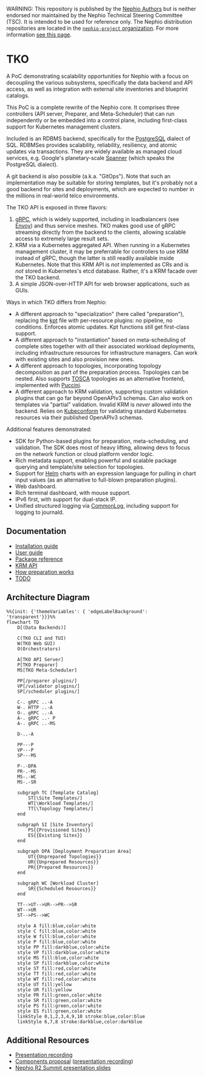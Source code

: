 WARNING: This repository is published by the [Nephio Authors](https://nephio.org/) but is
neither endorsed nor maintained by the Nephio Technical Steering Committee (TSC). It is intended
to be used for reference only. The Nephio distribution repositories are located in the
[`nephio-project` organization](https://github.com/nephio-project). For more information
[see this page](https://nephio.org/experimental).

TKO
===

A PoC demonstrating scalability opportunities for Nephio with a focus on decoupling the various
subsystems, specifically the data backend and API access, as well as integration with external
site inventories and blueprint catalogs.

This PoC is a complete rewrite of the Nephio core. It comprises three controllers (API server,
Preparer, and Meta-Scheduler) that can run independently or be embedded into a control plane,
including first-class support for Kubernetes management clusters.

Included is an RDBMS backend, specifically for the [PostgreSQL](https://www.postgresql.org/)
dialect of SQL. RDBMSes provides scalability, reliability, resiliency, and atomic updates via
transactions. They are widely available as managed cloud services, e.g. Google's planetary-scale
[Spanner](https://cloud.google.com/spanner) (which speaks the PostgreSQL dialect).

A git backend is also possible (a.k.a. "GitOps"). Note that such an implementation may be
suitable for storing templates, but it's probably not a good backend for sites and deployments,
which are expected to number in the millions in real-world telco environments.

The TKO API is exposed in three flavors:

1) [gRPC](https://grpc.io/), which is widely supported, including in loadbalancers (see
   [Envoy](https://www.envoyproxy.io/docs/envoy/latest/intro/arch_overview/other_protocols/grpc))
   and thus service meshes. TKO makes good use of gRPC streaming directly from the backend to
   the clients, allowing scalable access to extremely large result sets.
2) KRM via a Kubernetes aggregated API. When running in a Kubernetes management cluster, it may
   be preferrable for controllers to use KRM instead of gRPC, though the latter is still readily
   available inside Kubernetes. Note that this KRM API is *not* implemented as CRs and is *not*
   stored in Kubernetes's etcd database. Rather, it's a KRM facade over the TKO backend.
3) A simple JSON-over-HTTP API for web browser applications, such as GUIs.

Ways in which TKO differs from Nephio:

* A different approach to "specialization" (here called "preparation"), replacing the
  [kpt](https://kpt.dev/) file with per-resource plugins: no pipeline, no conditions.
  Enforces atomic updates. Kpt functions still get first-class support.
* A different approach to "instantiation" based on meta-scheduling of complete sites
  together with *all* their associated workload deployments, including infrastructure
  resources for infrastructure managers. Can work with existing sites and also provision
  new ones.
* A different approach to topologies, incorporating topology decomposition as part of the
  preparation process. Topologies can be nested. Also supports
  [TOSCA](https://www.oasis-open.org/committees/tosca/) topologies as an alternative frontend,
  implemented with [Puccini](https://github.com/tliron/puccini).
* A different approach to KRM validation, supporting custom validation plugins that can
  go far beyond OpenAPIv3 schemas. Can also work on templates via "partial" validation. Invalid
  KRM is *never* allowed into the backend. Relies on
  [Kubeconform](https://github.com/yannh/kubeconform) for validating standard Kubernetes
  resources via their published OpenAPIv3 schemas.

Additional features demonstrated:

* SDK for Python-based plugins for preparation, meta-scheduling, and validation. The SDK
  does most of heavy lifting, allowing devs to focus on the network function or cloud
  platform vendor logic.
* Rich metadata support, enabling powerful and scalable package querying and template/site
  selection for topologies.
* Support for [Helm](https://helm.sh/) charts with an expression language for pulling in
  chart input values (as an alternative to full-blown preparation plugins).
* Web dashboard.
* Rich terminal dashboard, with mouse support.
* IPv6 first, with support for dual-stack IP.
* Unified structured logging via [CommonLog](https://github.com/tliron/commonlog),
  including support for logging to journald.

Documentation
-------------

* [Installation guide](INSTALL.md)
* [User guide](USAGE.md)
* [Package reference](PACKAGES.md)
* [KRM API](KRM.md)
* [How preparation works](PREPARATION.md)
* [TODO](TODO.md)

Architecture Diagram
--------------------

```mermaid
%%{init: {'themeVariables': { 'edgeLabelBackground': 'transparent'}}}%%
flowchart TD
    D[(Data Backends)]

    C(TKO CLI and TUI)
    W(TKO Web GUI)
    O(Orchestrators)

    A[TKO API Server]
    P[TKO Preparer]
    MS[TKO Meta-Scheduler]

    PP[/preparer plugins/]
    VP[/validator plugins/]
    SP[/scheduler plugins/]

    C-. gRPC ..-A
    W-. HTTP ..-A
    O-. gRPC ..-A
    A-. gRPC ..- P
    A-. gRPC ..-MS

    D-..-A

    PP---P
    VP---P
    SP---MS

    P-.-DPA
    PR-.-MS
    MS-.-WC
    MS-.-SR

    subgraph TC [Template Catalog]
        ST[\Site Templates/]
        WT[\Workload Templates/]
        TT[\Topology Templates/]
    end

    subgraph SI [Site Inventory]
        PS{{Provisioned Sites}}
        ES{{Existing Sites}}
    end

    subgraph DPA [Deployment Preparation Area]
        UT{{Unprepared Topologies}}
        UR{{Unprepared Resources}}
        PR{{Prepared Resources}}
    end

    subgraph WC [Workload Cluster]
        SR{{Scheduled Resources}}
    end

    TT-->UT-->UR-->PR-->SR
    WT-->UR
    ST-->PS-->WC

    style A fill:blue,color:white
    style C fill:blue,color:white
    style W fill:blue,color:white
    style P fill:blue,color:white
    style PP fill:darkblue,color:white
    style VP fill:darkblue,color:white
    style MS fill:blue,color:white
    style SP fill:darkblue,color:white
    style ST fill:red,color:white
    style TT fill:red,color:white
    style WT fill:red,color:white
    style UT fill:yellow
    style UR fill:yellow
    style PR fill:green,color:white
    style SR fill:green,color:white
    style PS fill:green,color:white
    style ES fill:green,color:white
    linkStyle 0,1,2,3,4,9,10 stroke:blue,color:blue
    linkStyle 6,7,8 stroke:darkblue,color:darkblue
```


Additional Resources
--------------------

* [Presentation recording](https://www.youtube.com/watch?v=rYQYj84Bcec)
* [Components proposal](https://docs.google.com/drawings/d/1I7e3zm9-xC6cDxNd_ANPCVGbOQLgjAX25cImhwObG74)
  ([presentation recording](https://www.youtube.com/watch?v=nwd4t0DTTH8))
* [Nephio R2 Summit presentation slides](https://docs.google.com/presentation/d/1I54I6RvexMjcP-qJSDq3xEqCyD6rCEfU_lcAdSFy1iM)
